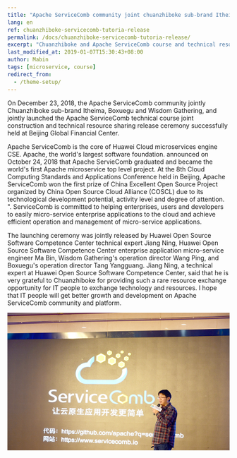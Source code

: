 ```yaml
---
title: "Apache ServiceComb community joint chuanzhiboke sub-brand Itheima, Boxuegu and Wisdom Gathering release micro-service tutorial"
lang: en
ref: chuanzhiboke-servicecomb-tutoria-release
permalink: /docs/chuanzhiboke-servicecomb-tutoria-release/
excerpt: "Chuanzhiboke and Apache ServiceComb course and technical resources co-construction ceremony ended successfully"
last_modified_at: 2019-01-07T15:30:43+08:00
author: Mabin
tags: [microservice, course]
redirect_from:
  - /theme-setup/
---
```


On December 23, 2018, the Apache ServiceComb community jointly Chuanzhiboke  sub-brand Itheima, Boxuegu and Wisdom Gathering, and jointly launched the Apache ServiceComb technical course joint construction and technical resource sharing release ceremony successfully held at Beijing Global Financial Center.

Apache ServiceComb is the core of Huawei Cloud microservices engine CSE. Apache, the world's largest software foundation. announced on October 24, 2018 that Apache ServieComb graduated and became the world's first Apache microservice top level project. At the 8th Cloud Computing Standards and Applications Conference held in Beijing, Apache ServiceComb won the first prize of China Excellent Open Source Project organized by China Open Source Cloud Alliance (COSCL) due to its technological development potential, activity level and degree of attention. ". ServiceComb is committed to helping enterprises, users and developers to easily micro-service enterprise applications to the cloud and achieve efficient operation and management of micro-service applications.

The launching ceremony was jointly released by Huawei Open Source Software  Competence Center technical expert Jiang Ning, Huawei Open Source Software Competence Center enterprise application micro-service engineer Ma Bin, Wisdom Gathering's operation director Wang Ping, and Boxuegu's operation director Tang Yangguang. Jiang Ning, a technical expert at Huawei Open Source Software  Competence Center, said that he is very grateful to Chuanzhiboke for providing such a rare resource exchange opportunity for IT people to exchange technology and resources. I hope that IT people will get better growth and development on Apache ServiceComb community and platform.

![](/assets/images/chuanzhiboke-servicecomb-tutoria-release.png)
